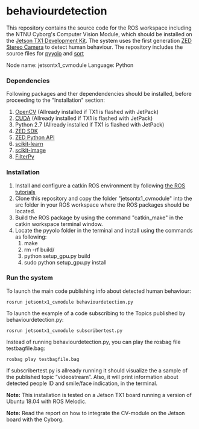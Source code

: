 behaviourdetection
=====

This repository contains the source code for the ROS workspace including the NTNU Cyborg's Computer Vision Module, which should be installed on the [Jetson TX1 Development Kit](https://developer.nvidia.com/embedded/jetson-tx1-developer-kit). The system uses the first generation [ZED Stereo Camera](https://www.stereolabs.com/zed/) to detect human behaviour. The repository includes the source files for [pyyolo](https://github.com/digitalbrain79/pyyolo) and [sort](https://github.com/abewley/sort)

Node name: jetsontx1_cvmodule Language: Python
### Dependencies
Following packages and ther dependendencies should be installed, before proceeding to the "Installation" section:
1. [OpenCV](https://pypi.org/project/opencv-python/) (Allready installed if TX1 is flashed with JetPack)
0. [CUDA](https://developer.nvidia.com/cuda-downloads) (Allready installed if TX1 is flashed with JetPack)
0. Python 2.7 (Allready installed if TX1 is flashed with JetPack)
0. [ZED SDK](https://www.stereolabs.com/docs/installation/jetson/)
0. [ZED Python API](https://github.com/stereolabs/zed-python-api)
0. [scikit-learn](http://scikit-learn.org/stable/)
0. [scikit-image](http://scikit-image.org/download)
0. [FilterPy](https://github.com/rlabbe/filterpy)
### Installation
1. Install and configure a catkin ROS environment by following [the ROS tutorials](http://wiki.ros.org/ROS/Tutorials)
0. Clone this repository and copy the folder "jetsontx1_cvmodule" into the src folder in your ROS workspace where the ROS packages should be located.
0. Build the ROS package by using the command "catkin_make" in the catkin workspace terminal window.
0. Locate the pyyolo folder in the terminal and install using the commands as following:
    1. make
    0. rm -rf build/
    0. python setup_gpu.py build
    0. sudo python setup_gpu.py install

### Run the system
To launch the main code publishing info about detected human behaviour:
```
rosrun jetsontx1_cvmodule behaviourdetection.py
```
To launch the example of a code subscribing to the Topics published by behaviourdetection.py:
```
rosrun jetsontx1_cvmodule subscribertest.py
```
Instead of running behaviourdetection.py, you can play the rosbag file testbagfile.bag:
```
rosbag play testbagfile.bag
```
If subscribertest.py is allready running it should visualize the a sample of the published topic ”videostream”. Also, it will print information about detected people ID and smile/face indication, in the terminal.

**Note:** This installation is tested on a Jetson TX1 board running a version of Ubuntu 18.04 with ROS Melodic.

**Note:** Read the report on how to integrate the CV-module on the Jetson board with the Cyborg.
